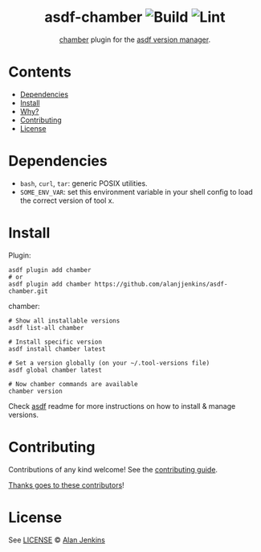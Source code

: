 <div align="center">

# asdf-chamber ![Build](https://github.com/alanjjenkins/asdf-chamber/workflows/Build/badge.svg) ![Lint](https://github.com/alanjjenkins/asdf-chamber/workflows/Lint/badge.svg)

[chamber](https://github.com/segmentio/chamber) plugin for the [asdf version manager](https://asdf-vm.com).

</div>

# Contents

- [Dependencies](#dependencies)
- [Install](#install)
- [Why?](#why)
- [Contributing](#contributing)
- [License](#license)

# Dependencies

- `bash`, `curl`, `tar`: generic POSIX utilities.
- `SOME_ENV_VAR`: set this environment variable in your shell config to load the correct version of tool x.

# Install

Plugin:

```shell
asdf plugin add chamber
# or
asdf plugin add chamber https://github.com/alanjjenkins/asdf-chamber.git
```

chamber:

```shell
# Show all installable versions
asdf list-all chamber

# Install specific version
asdf install chamber latest

# Set a version globally (on your ~/.tool-versions file)
asdf global chamber latest

# Now chamber commands are available
chamber version
```

Check [asdf](https://github.com/asdf-vm/asdf) readme for more instructions on how to
install & manage versions.

# Contributing

Contributions of any kind welcome! See the [contributing guide](contributing.md).

[Thanks goes to these contributors](https://github.com/alanjjenkins/asdf-chamber/graphs/contributors)!

# License

See [LICENSE](LICENSE) © [Alan Jenkins](https://github.com/alanjjenkins/)

